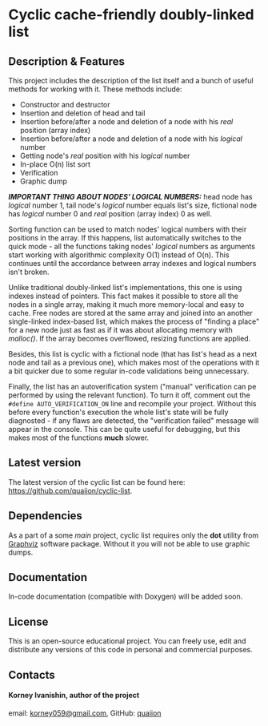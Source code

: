 # Cyclic cache-friendly doubly-linked list

## Description & Features
This project includes the description of the list itself and a bunch of useful methods for working with it. These methods include:
- Constructor and destructor
- Insertion and deletion of head and tail
- Insertion before/after a node and deletion of a node with his *real* position (array index)
- Insertion before/after a node and deletion of a node with his *logical* number
- Getting node's *real* position with his *logical* number
- In-place O(n) list sort
- Verification
- Graphic dump

***IMPORTANT THING ABOUT NODES' LOGICAL NUMBERS:*** head node has *logical* number 1, tail node's *logical* number equals list's size, fictional node has *logical* number 0 and *real* position (array index) 0 as well.

Sorting function can be used to match nodes' logical numbers with their positions in the array. If this happens, list automatically switches to the quick mode - all the functions taking nodes' *logical* numbers as arguments start working with algorithmic complexity O(1) instead of O(n). This continues until the accordance between array indexes and logical numbers isn't broken.

Unlike traditional doubly-linked list's implementations, this one is using indexes instead of pointers. This fact makes it possible to store all the nodes in a single array, making it much more memory-local and easy to cache. Free nodes are stored at the same array and joined into an another single-linked index-based list, which makes the process of "finding a place" for a new node just as fast as if it was about allocating memory with *malloc()*. If the array becomes overflowed, resizing functions are applied.

Besides, this list is cyclic with a fictional node (that has list's head as a next node and tail as a previous one), which makes most of the operations with it a bit quicker due to some regular in-code validations being unnecessary.

Finally, the list has an autoverification system ("manual" verification can pe performed by using the relevant function). To turn it off, comment out the `#define AUTO_VERIFICATION_ON` line and recompile your project. Without this before every function's execution the whole list's state will be fully diagnosted - if any flaws are detected, the "verification failed" message will appear in the console. This can be quite useful for debugging, but this makes most of the functions **much** slower.

## Latest version
The latest version of the cyclic list can be found here: <https://github.com/quaiion/cyclic-list>.

## Dependencies
As a part of a some *main* project, cyclic list requires only the **dot** utility from [Graphviz](https://graphviz.org) software package. Without it you will not be able to use graphic dumps.

## Documentation
In-code documentation (compatible with Doxygen) will be added soon.

## License
This is an open-source educational project. You can freely use, edit and distribute any versions of this code in personal and commercial purposes.

## Contacts
#### Korney Ivanishin, author of the project
email: <korney059@gmail.com>,
GitHub: [quaiion](https://github.com/quaiion)
